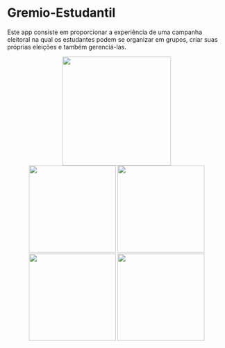 # Gremio-Estudantil

Este app consiste em proporcionar a experiência de uma campanha eleitoral na qual os estudantes podem se organizar em grupos, criar suas próprias eleições e também gerenciá-las.


<div align="center">
  <img src="https://github.com/MeiaNoite636/Gremio-Estudantil/assets/91136155/8ea2156c-bc6b-4810-beb3-b6a0f70f3327" width="250px" />
</div>

<div align="center">
  <img src="https://github.com/MeiaNoite636/Gremio-Estudantil/assets/91136155/0cf6d483-97b5-4a51-b1ca-a3122615f612" width="200px" />

  <img src="https://github.com/MeiaNoite636/Gremio-Estudantil/assets/91136155/f3d2eb15-c292-420d-b823-35f07defe4a6" width="200px" />

  <img src="https://github.com/MeiaNoite636/Gremio-Estudantil/assets/91136155/9b5e3cc6-bea0-4666-bb25-74524e25a179" width="200px" />

  <img src="https://github.com/MeiaNoite636/Gremio-Estudantil/assets/91136155/04596bca-ca8e-45d2-bebc-173aff3b775b" width="200px" />
</div>


